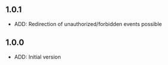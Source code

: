 ## 1.0.1

- ADD: Redirection of unauthorized/forbidden events possible

## 1.0.0

- ADD: Initial version